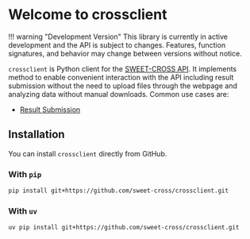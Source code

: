 # Welcome to crossclient

!!! warning "Development Version"
    This library is currently in active development and the API is subject to changes.
    Features, function signatures, and behavior may change between versions without notice.

`crossclient` is Python client for the [SWEET-CROSS API](https://sweetcross.link/docs).
It implements method to enable convenient interaction with the API including result
submission without the need to upload files through the webpage and analyzing data
without manual downloads. Common use cases are:

- [Result Submission](api.md#result-submission)

## Installation

You can install `crossclient` directly from GitHub.

### With `pip`

```bash
pip install git+https://github.com/sweet-cross/crossclient.git
```

### With `uv`

```bash
uv pip install git+https://github.com/sweet-cross/crossclient.git
```
